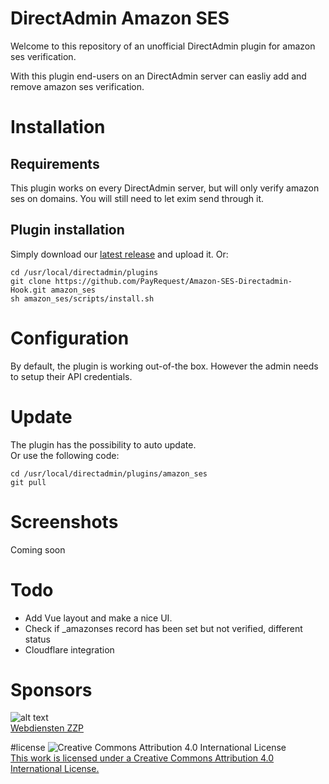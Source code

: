 # DirectAdmin Amazon SES
Welcome to this repository of an unofficial DirectAdmin plugin for amazon ses verification. 

With this plugin end-users on an DirectAdmin server can easliy add and remove amazon ses verification.

# Installation
## Requirements
This plugin works on every DirectAdmin server, but will only verify amazon ses on domains. You will still need to let exim send through it.

## Plugin installation
Simply download our [latest release](https://github.com/PayRequest/Amazon-SES-Directadmin-Hook/releases) and upload it.
Or: 
```
cd /usr/local/directadmin/plugins
git clone https://github.com/PayRequest/Amazon-SES-Directadmin-Hook.git amazon_ses
sh amazon_ses/scripts/install.sh
```

# Configuration
By default, the plugin is working out-of-the box. However the admin needs to setup their API credentials.

# Update
The plugin has the possibility to auto update.  
Or use the following code:
```
cd /usr/local/directadmin/plugins/amazon_ses
git pull
```

# Screenshots
Coming soon

# Todo
- Add Vue layout and make a nice UI.
- Check if _amazonses record has been set but not verified, different status
- Cloudflare integration

# Sponsors
![alt text](https://hostingvergelijker.nl/wp-content/uploads/webdiensten-zzp.png "Webdiensten ZZP")  
[Webdiensten ZZP](https://github.com/lutjebroeker)

#license
![Creative Commons Attribution 4.0 International License](https://i.creativecommons.org/l/by/4.0/88x31.png)  
[This work is licensed under a Creative Commons Attribution 4.0 International License.](http://creativecommons.org/licenses/by/4.0/)
